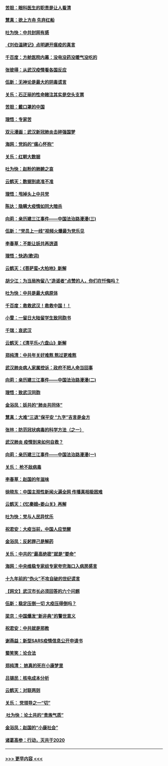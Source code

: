 #### [苦胆：眼科医生的职责是让人看清](../pages/nsc993/n11853840.md?t=02090011) 
#### [慧真：欲上方舟 先弃红船](../pages/nsc993/n11853483.md?t=02090011) 
#### [吐为快：中共封网有感](../pages/nsc993/n11852575.md?t=02090011) 
#### [《刘伯温碑记》点明避开瘟疫的真言](../pages/nsc993/n11852128.md?t=02090011) 
#### [千百度：方舱医院内幕：没电没药没暖气没吃的](../pages/nsc993/n11850211.md?t=02090011) 
#### [张彼得：从武汉疫情看各国反应](../pages/nsc993/n11850102.md?t=02090011) 
#### [伍新：无神论是最大的阴毒谎言](../pages/nsc993/n11846129.md?t=02090011) 
#### [关乐：石正丽的性命赌注其实是空头支票](../pages/nsc993/n11846109.md?t=02090011) 
#### [苦胆：戴口罩的中国](../pages/nsc993/n11845576.md?t=02090011) 
#### [理悟：专家苦](../pages/nsc993/n11845564.md?t=02090011) 
#### [双元漫画：武汉新冠肺炎击碎强国梦](../pages/nsc993/n11843320.md?t=02090011) 
#### [海网：党妈的“瘟心怀抱”](../pages/nsc993/n11840740.md?t=02090011) 
#### [关乐：红朝大数据](../pages/nsc993/n11840675.md?t=02090011) 
#### [吐为快：赵粉的肺腑之哀](../pages/nsc993/n11840618.md?t=02090011) 
#### [云鹤天：数据到底准不准](../pages/nsc993/n11840325.md?t=02090011) 
#### [理悟：甩掉头上中共党](../pages/nsc993/n11838826.md?t=02090011) 
#### [陈达：隐瞒大疫情如同大暗杀](../pages/nsc993/n11838771.md?t=02090011) 
#### [向莉：亲历建三江事件——中国法治路漫漫(三)](../pages/nsc993/n11831825.md?t=02090011) 
#### [伍新：“党员上一线”视频火爆最为党乐见](../pages/nsc993/n11838200.md?t=02090011) 
#### [李春草：不能让妖共再逍遥](../pages/nsc993/n11838102.md?t=02090011) 
#### [理悟：快逃(歌词)](../pages/nsc993/n11838083.md?t=02090011) 
#### [云鹤天：《菩萨蛮▪大柏地》新解](../pages/nsc993/n11838059.md?t=02090011) 
#### [胡少江：为当局拘留八“造谣者”点赞的人，你们在忏悔吗？](../pages/nsc993/n11836801.md?t=02090011) 
#### [吐为快：中共是最大病原体](../pages/nsc993/n11836748.md?t=02090011) 
#### [千百度：救救武汉！救救中国！！](../pages/nsc993/n11836145.md?t=02090011) 
#### [小雪：一留日大陆留学生致同胞书](../pages/nsc993/n11834624.md?t=02090011) 
#### [千瑞：哀武汉](../pages/nsc993/n11833647.md?t=02090011) 
#### [云鹤天：《清平乐▪六盘山》新解](../pages/nsc993/n11833611.md?t=02090011) 
#### [郑纯清：中共年关好难熬 熬过更难熬](../pages/nsc993/n11833489.md?t=02090011) 
#### [武汉肺炎病人家属控诉：政府不把人命当回事](../pages/nsc993/n11833205.md?t=02090011) 
#### [向莉：亲历建三江事件——中国法治路漫漫(二)](../pages/nsc993/n11829102.md?t=02090011) 
#### [理悟：致武汉同胞](../pages/nsc993/n11831522.md?t=02090011) 
#### [金浴凤：妖共的“肺炎共同体”](../pages/nsc993/n11829448.md?t=02090011) 
#### [慧真：大难“三退”保平安 “九字”吉言是金方](../pages/nsc993/n11829501.md?t=02090011) 
#### [张林：防范冠状病毒的科学方法（之一）](../pages/nsc993/n11828618.md?t=02090011) 
#### [武汉肺炎 疫情到来如何自救？](../pages/nsc993/n11827632.md?t=02090011) 
#### [向莉：亲历建三江事件——中国法治路漫漫(一)](../pages/nsc993/n11827190.md?t=02090011) 
#### [关乐： 枪不敌病毒](../pages/nsc993/n11826746.md?t=02090011) 
#### [李春草：赵国的年滋味](../pages/nsc993/n11826321.md?t=02090011) 
#### [徐晓东：中国主观性新闻火遍全网 传播真相极困难](../pages/nsc993/n11826508.md?t=02090011) 
#### [云鹤天：《忆秦娥▪娄山关》再解](../pages/nsc993/n11824682.md?t=02090011) 
#### [吐为快：党与人民异忧乐](../pages/nsc993/n11824660.md?t=02090011) 
#### [祝君安：大疫当前，中国人应觉醒](../pages/nsc993/n11821946.md?t=02090011) 
#### [金浴凤：反躬罪己是解药](../pages/nsc993/n11820280.md?t=02090011) 
#### [关乐：中共的“最高绝密”就是“要命”](../pages/nsc993/n11816946.md?t=02090011) 
#### [海网：中央维稳专家组专家夸完海口入病房感言](../pages/nsc993/n11815138.md?t=02090011) 
#### [十九年前的“伪火”不攻自破的世纪谎言](../pages/nsc993/n11813238.md?t=02090011) 
#### [【网文】武汉市长必须回答的六个问题](../pages/nsc993/n11813848.md?t=02090011) 
#### [伍新：稳定压倒一切 大疫压得倒吗？](../pages/nsc993/n11812634.md?t=02090011) 
#### [梁京：中国爆发“新非典”的警世意义](../pages/nsc993/n11812554.md?t=02090011) 
#### [祝君安：中共就是邪教](../pages/nsc993/n11812431.md?t=02090011) 
#### [谢燕益：新型SARS疫情信息公开申请书](../pages/nsc993/n11808840.md?t=02090011) 
#### [蜀笑笑：论合法](../pages/nsc993/n11808064.md?t=02090011) 
#### [郑纯清： 她真的死在小康梦里](../pages/nsc993/n11806623.md?t=02090011) 
#### [吕锡民：核电成本分析](../pages/nsc993/n11806284.md?t=02090011) 
#### [云鹤天：对联两则](../pages/nsc993/n11805957.md?t=02090011) 
#### [关乐： 党领导之一“切”](../pages/nsc993/n11804505.md?t=02090011) 
#### [ 吐为快：论土共的“贵族气质”](../pages/nsc993/n11804490.md?t=02090011) 
#### [金浴凤：赵国的“小康社会”](../pages/nsc993/n11804452.md?t=02090011) 
#### [诸葛高参：行动，灭共于2020](../pages/nsc993/n11804120.md?t=02090011) 

----
#### [ >>> 更早内容 <<< ](../indexes/nsc993-earlier.md)
